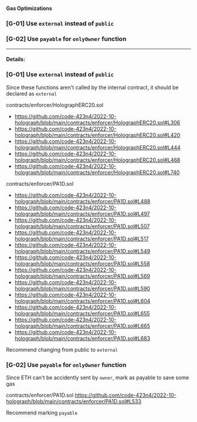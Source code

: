 #### Gas Optimizations
### [G-01] Use `external` instead of `public`
### [G-02] Use `payable` for `onlyOwner` function


---
#### Details:
### [G-01] Use `external` instead of `public`
Since these functions aren't called by the internal contract, it should be declared as `external `

contracts/enforcer/HolographERC20.sol
- https://github.com/code-423n4/2022-10-holograph/blob/main/contracts/enforcer/HolographERC20.sol#L306
- https://github.com/code-423n4/2022-10-holograph/blob/main/contracts/enforcer/HolographERC20.sol#L420
- https://github.com/code-423n4/2022-10-holograph/blob/main/contracts/enforcer/HolographERC20.sol#L444
- https://github.com/code-423n4/2022-10-holograph/blob/main/contracts/enforcer/HolographERC20.sol#L468
- https://github.com/code-423n4/2022-10-holograph/blob/main/contracts/enforcer/HolographERC20.sol#L740

contracts/enforcer/PA1D.sol
- https://github.com/code-423n4/2022-10-holograph/blob/main/contracts/enforcer/PA1D.sol#L488
- https://github.com/code-423n4/2022-10-holograph/blob/main/contracts/enforcer/PA1D.sol#L497
- https://github.com/code-423n4/2022-10-holograph/blob/main/contracts/enforcer/PA1D.sol#L507
- https://github.com/code-423n4/2022-10-holograph/blob/main/contracts/enforcer/PA1D.sol#L517
- https://github.com/code-423n4/2022-10-holograph/blob/main/contracts/enforcer/PA1D.sol#L549
- https://github.com/code-423n4/2022-10-holograph/blob/main/contracts/enforcer/PA1D.sol#L558
- https://github.com/code-423n4/2022-10-holograph/blob/main/contracts/enforcer/PA1D.sol#L569
- https://github.com/code-423n4/2022-10-holograph/blob/main/contracts/enforcer/PA1D.sol#L590
- https://github.com/code-423n4/2022-10-holograph/blob/main/contracts/enforcer/PA1D.sol#L604
- https://github.com/code-423n4/2022-10-holograph/blob/main/contracts/enforcer/PA1D.sol#L655
- https://github.com/code-423n4/2022-10-holograph/blob/main/contracts/enforcer/PA1D.sol#L665
- https://github.com/code-423n4/2022-10-holograph/blob/main/contracts/enforcer/PA1D.sol#L683

Recommend changing from public to `external`   

### [G-02] Use `payable` for `onlyOwner` function 
Since ETH can't be accidently sent by `owner`, mark as payable to save some gas

contracts/enforcer/PA1D.sol
https://github.com/code-423n4/2022-10-holograph/blob/main/contracts/enforcer/PA1D.sol#L533  

Recommend marking `payable`